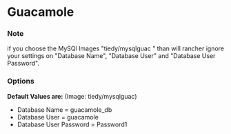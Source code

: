 # Guacamole

### Note

if you choose the MySQl Images "tiedy/mysqlguac " than will rancher ignore your settings on "Database Name", "Database User" and "Database User Password".

### Options

**Default Values are:** (Image: tiedy/mysqlguac)
* Database Name = guacamole_db
* Database User = guacamole
* Database User Password = Password1
